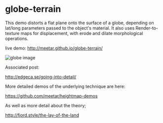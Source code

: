 globe-terrain
=============

This demo distorts a flat plane onto the surface of a globe, depending on lat/long parameters passed to the object's material. It also uses Render-to-texture maps for displacement, with erode and dilate morphological operations.

live demo: http://meetar.github.io/globe-terrain/

![globe image](http://meetar.github.io/globe-terrain/globe.png)

Associated post:

http://edgeca.se/going-into-detail/

More detailed demos of the underlying technique are here:

https://github.com/meetar/heightmap-demos

As well as more detail about the theory;

http://fjord.style/the-lay-of-the-land

